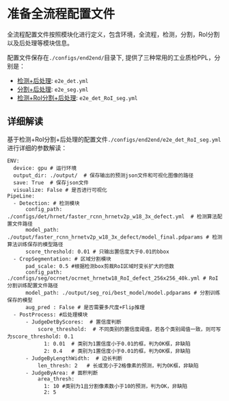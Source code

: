 # 准备全流程配置文件

全流程配置文件按照模块化进行定义，包含环境，全流程，检测，分割，RoI分割以及后处理等模块信息。

配置文件保存在`./configs/end2end/`目录下, 提供了三种常用的工业质检PPL，分别是：

* [检测+后处理](../../configs/end2end/e2e_det.yml): `e2e_det.yml`
* [分割+后处理](../../configs/end2end/e2e_seg.yml): `e2e_seg.yml`
* [检测+RoI分割+后处理](../../configs/end2end/e2e_det_RoI_seg.yml): `e2e_det_RoI_seg.yml`

## 详细解读

基于检测+RoI分割+后处理的配置文件`./configs/end2end/e2e_det_RoI_seg.yml`进行详细的参数解读：

```
ENV:
  device: gpu # 运行环境
  output_dir: ./output/  # 保存输出的预测json文件和可视化图像的路径
  save: True  # 保存json文件
  visualize: False # 是否进行可视化
PipeLine:
  - Detection: # 检测模块
      config_path: ./configs/det/hrnet/faster_rcnn_hrnetv2p_w18_3x_defect.yml  # 检测算法配置文件路径
      model_path: ./output/faster_rcnn_hrnetv2p_w18_3x_defect/model_final.pdparams # 检测算法训练保存的模型路径
      score_threshold: 0.01 # 只输出置信度大于0.01的bbox
  - CropSegmentation: # 区域分割模块
      pad_scale: 0.5 #根据检测box剪裁RoI区域时变长扩大的倍数
      config_path: ./configs/seg/ocrnet/ocrnet_hrnetw18_RoI_defect_256x256_40k.yml # RoI分割训练配置文件路径
      model_path: ./output/seg_roi/best_model/model.pdparams # 分割训练保存的模型
      aug_pred : False # 是否需要多尺度+Flip推理
  - PostProcess: #后处理模块
      - JudgeDetByScores:  # 置信度判断
          score_threshold:  # 不同类别的置信度阈值，若各个类别阈值一致，则可写为score_threshold: 0.1
            1: 0.01  # 类别为1置信度小于0.01的框，判为OK框，非缺陷
            2: 0.4   # 类别为1置信度小于0.01的框，判为OK框，非缺陷
      - JudgeByLengthWidth:  # 边长判断
          len_thresh: 2   # 长或宽小于2格像素的预测，判为OK框，非缺陷
      - JudgeByArea: # 面积判断
          area_thresh:
            1: 10 #类别为1且分割像素数小于10的预测，判为OK，非缺陷
            2: 5
```
